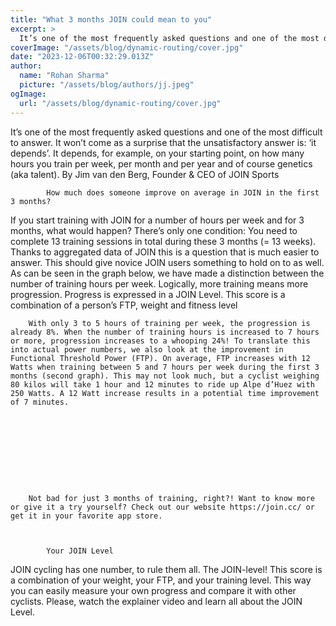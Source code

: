 ```yaml
---
title: "What 3 months JOIN could mean to you"
excerpt: >
  It’s one of the most frequently asked questions and one of the most difficult to answer. It won’t come as a surprise that the unsatisfactory answer is: ‘it depends’. It depends, for example, on your s
coverImage: "/assets/blog/dynamic-routing/cover.jpg"
date: "2023-12-06T00:32:29.013Z"
author:
  name: "Rohan Sharma"
  picture: "/assets/blog/authors/jj.jpeg"
ogImage:
  url: "/assets/blog/dynamic-routing/cover.jpg"
---
```


It’s one of the most frequently asked questions and one of the most difficult to answer. It won’t come as a surprise that the unsatisfactory answer is: ‘it depends’. It depends, for example, on your starting point, on how many hours you train per week, per month and per year and of course genetics (aka talent).
By Jim van den Berg, Founder & CEO of JOIN Sports

		

	
			How ​​much does someone improve on average in JOIN in the first 3 months?
If you start training with JOIN for a number of hours per week and for 3 months, what would happen? There’s only one condition: You need to complete 13 training sessions in total during these 3 months (= 13 weeks).
Thanks to aggregated data of JOIN this is a question that is much easier to answer. This should give novice JOIN users something to hold on to as well. As can be seen in the graph below, we have made a distinction between the number of training hours per week. Logically, more training means more progression. Progress is expressed in a JOIN Level. This score is a combination of a person’s FTP, weight and fitness level

		

	
		
		
			
		
	

	
		With only 3 to 5 hours of training per week, the progression is already 8%. When the number of training hours is increased to 7 hours or more, progression increases to a whooping 24%! To translate this into actual power numbers, we also look at the improvement in Functional Threshold Power (FTP). On average, FTP increases with 12 Watts when training between 5 and 7 hours per week during the first 3 months (second graph). This may not look much, but a cyclist weighing 80 kilos will take 1 hour and 12 minutes to ride up Alpe d’Huez with 250 Watts. A 12 Watt increase results in a potential time improvement of 7 minutes.
	

	
		
		
			
		
	

	
		Not bad for just 3 months of training, right?! Want to know more or give it a try yourself? Check out our website https://join.cc/ or get it in your favorite app store.
	

	
			Your JOIN Level
JOIN cycling has one number, to rule them all. The JOIN-level! This score is a combination of your weight, your FTP, and your training level. This way you can easily measure your own progress and compare it with other cyclists. Please, watch the explainer video and learn all about the JOIN Level.